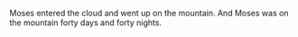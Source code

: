Moses entered the cloud and went up on the mountain. And Moses was on the mountain forty days and forty nights.
